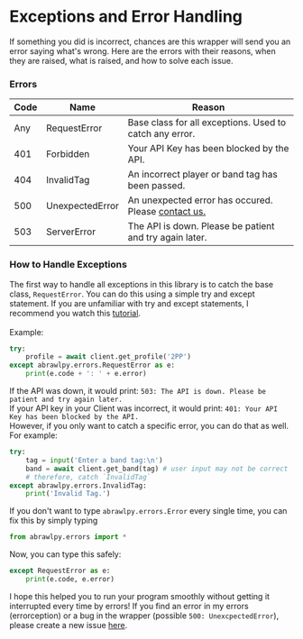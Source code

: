 # Exceptions and Error Handling

If something you did is incorrect, chances are this wrapper will send you an error saying what's wrong. Here are the errors with their reasons, when they are raised, what is raised, and how to solve each issue.

### Errors

| Code | Name | Reason |
|------|------|--------|
| Any | RequestError | Base class for all exceptions. Used to catch any error. |
| 401 | Forbidden | Your API Key has been blocked by the API. |
| 404 | InvalidTag | An incorrect player or band tag has been passed. |
| 500 | UnexpectedError | An unexpected error has occured. Please [contact us.](https://github.com/SharpBit/abrawlpy/issues) |
| 503 | ServerError | The API is down. Please be patient and try again later. |

### How to Handle Exceptions
The first way to handle all exceptions in this library is to catch the base class, `RequestError`. You can do this using a simple try and except statement. If you are unfamiliar with try and except statements, I recommend you watch this [tutorial](https://youtu.be/NIWwJbo-9_8).<br><br>
Example:
```py
try:
    profile = await client.get_profile('2PP')
except abrawlpy.errors.RequestError as e:
    print(e.code + ': ' + e.error)
```
If the API was down, it would print: `503: The API is down. Please be patient and try again later.`<br>
If your API key in your Client was incorrect, it would print: `401: Your API Key has been blocked by the API.`<br>
However, if you only want to catch a specific error, you can do that as well. For example:
```py
try:
    tag = input('Enter a band tag:\n')
    band = await client.get_band(tag) # user input may not be correct
    # therefore, catch `InvalidTag`
except abrawlpy.errors.InvalidTag:
    print('Invalid Tag.')
```
If you don't want to type `abrawlpy.errors.Error` every single time, you can fix this by simply typing
```py
from abrawlpy.errors import *
```
Now, you can type this safely:
```py
except RequestError as e:
    print(e.code, e.error)
```
I hope this helped you to run your program smoothly without getting it interrupted every time by errors! If you find an error in my errors (errorception) or a bug in the wrapper (possible `500: UnexcpectedError`), please create a new issue [here](https://github.com/SharpBit/abrawlpy/issues).

